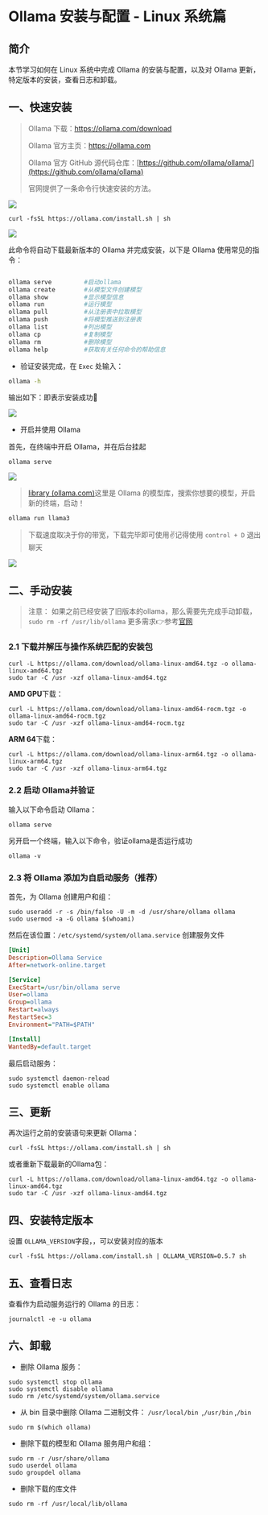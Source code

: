 # Ollama 安装与配置 - Linux 系统篇

## 简介

本节学习如何在 Linux 系统中完成 Ollama 的安装与配置，以及对 Ollama 更新，特定版本的安装，查看日志和卸载。

## 一、快速安装

> Ollama 下载：https://ollama.com/download
> 
> Ollama 官方主页：https://ollama.com
> 
> Ollama 官方 GitHub 源代码仓库：[https://github.com/ollama/ollama/](https://github.com/ollama/ollama)
> 
> 官网提供了一条命令行快速安装的方法。

![](../images/C2-3-1.png)

```shell
curl -fsSL https://ollama.com/install.sh | sh
```

![](../images/C2-3-2.png)

此命令将自动下载最新版本的 Ollama 并完成安装，以下是 Ollama 使用常见的指令：

```bash

ollama serve         #启动ollama
ollama create        #从模型文件创建模型
ollama show          #显示模型信息
ollama run           #运行模型
ollama pull          #从注册表中拉取模型
ollama push          #将模型推送到注册表
ollama list          #列出模型
ollama cp            #复制模型
ollama rm            #删除模型
ollama help          #获取有关任何命令的帮助信息
```

- 验证安装完成，在 `Exec` 处输入：

```bash
ollama -h
```

输出如下：即表示安装成功🎉

![](../images/C2-3-3.png)

- 开启并使用 Ollama

首先，在终端中开启 Ollama，并在后台挂起

```shell
ollama serve
```

![](../images/C2-3-4.png)

>  [library (ollama.com)](https://ollama.com/library)这里是 Ollama 的模型库，搜索你想要的模型，开启新的终端，启动！

```bash
ollama run llama3
```

> 下载速度取决于你的带宽，下载完毕即可使用✌记得使用 `control + D` 退出聊天

![](../images/C2-3-5.png)

## 二、手动安装
> 注意： 如果之前已经安装了旧版本的ollama，那么需要先完成手动卸载，`sudo rm -rf /usr/lib/ollama`
> 更多需求👉参考[官网](https://github.com/ollama/ollama/blob/main/docs/linux.md)

### 2.1 下载并解压与操作系统匹配的安装包

```shell
curl -L https://ollama.com/download/ollama-linux-amd64.tgz -o ollama-linux-amd64.tgz
sudo tar -C /usr -xzf ollama-linux-amd64.tgz
```

**AMD GPU**下载：

```shell
curl -L https://ollama.com/download/ollama-linux-amd64-rocm.tgz -o ollama-linux-amd64-rocm.tgz
sudo tar -C /usr -xzf ollama-linux-amd64-rocm.tgz
```

**ARM 64**下载：

```shell
curl -L https://ollama.com/download/ollama-linux-arm64.tgz -o ollama-linux-arm64.tgz
sudo tar -C /usr -xzf ollama-linux-arm64.tgz
```

### 2.2 启动 Ollama并验证

输入以下命令启动 Ollama：

```shell
ollama serve
```

另开启一个终端，输入以下命令，验证ollama是否运行成功
```shell
ollama -v
```

### 2.3 将 Ollama 添加为自启动服务（推荐）

首先，为 Ollama 创建用户和组：

```shell
sudo useradd -r -s /bin/false -U -m -d /usr/share/ollama ollama
sudo usermod -a -G ollama $(whoami)
```

然后在该位置：`/etc/systemd/system/ollama.service` 创建服务文件

```ini
[Unit]
Description=Ollama Service
After=network-online.target

[Service]
ExecStart=/usr/bin/ollama serve
User=ollama
Group=ollama
Restart=always
RestartSec=3
Environment="PATH=$PATH"

[Install]
WantedBy=default.target
```

最后启动服务：

```shell
sudo systemctl daemon-reload
sudo systemctl enable ollama
```


## 三、更新

再次运行之前的安装语句来更新 Ollama：

```shell
curl -fsSL https://ollama.com/install.sh | sh
```

或者重新下载最新的Ollama包：

```shell
curl -L https://ollama.com/download/ollama-linux-amd64.tgz -o ollama-linux-amd64.tgz
sudo tar -C /usr -xzf ollama-linux-amd64.tgz
```

## 四、安装特定版本

设置 `OLLAMA_VERSION`字段，，可以安装对应的版本

```
curl -fsSL https://ollama.com/install.sh | OLLAMA_VERSION=0.5.7 sh
```

## 五、查看日志

查看作为启动服务运行的 Ollama 的日志：

```shell
journalctl -e -u ollama
```

## 六、卸载

- 删除 Ollama 服务：

```shell
sudo systemctl stop ollama
sudo systemctl disable ollama
sudo rm /etc/systemd/system/ollama.service
```

- 从 bin 目录中删除 Ollama 二进制文件： `/usr/local/bin `,`/usr/bin` ,`/bin`

```shell
sudo rm $(which ollama)
```

- 删除下载的模型和 Ollama 服务用户和组：

```shell
sudo rm -r /usr/share/ollama
sudo userdel ollama
sudo groupdel ollama
```

- 删除下载的库文件
```shell
sudo rm -rf /usr/local/lib/ollama
```
